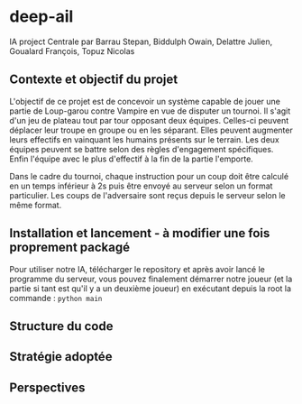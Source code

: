 # deep-ail
IA project Centrale
par Barrau Stepan, Biddulph Owain, Delattre Julien, Goualard François, Topuz Nicolas

## Contexte et objectif du projet 

L'objectif de ce projet est de concevoir un système capable de jouer une partie de Loup-garou contre Vampire en vue de disputer un tournoi. Il s'agit d'un jeu de plateau tout par tour opposant deux équipes. Celles-ci peuvent déplacer leur troupe en groupe ou en les séparant. Elles peuvent augmenter leurs effectifs en vainquant les humains présents sur le terrain. Les deux équipes peuvent se battre selon des règles d'engagement spécifiques. Enfin l'équipe avec le plus d'effectif à la fin de la partie l'emporte. 

Dans le cadre du tournoi, chaque instruction pour un coup doit être calculé en un temps inférieur à 2s puis être envoyé au serveur selon un format particulier. Les coups de l'adversaire sont reçus depuis le serveur selon le même format. 

## Installation et lancement - à modifier une fois proprement packagé 

Pour utiliser notre IA, télécharger le repository et après avoir lancé le programme du serveur, vous pouvez finalement démarrer notre joueur (et la partie si tant est qu'il y a un deuxième joueur) en exécutant depuis la root la commande :
```python main``` 

## Structure du code 

## Stratégie adoptée 

## Perspectives 
